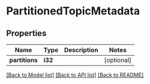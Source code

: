 # PartitionedTopicMetadata

## Properties

Name | Type | Description | Notes
------------ | ------------- | ------------- | -------------
**partitions** | **i32** |  | [optional] 

[[Back to Model list]](../README.md#documentation-for-models) [[Back to API list]](../README.md#documentation-for-api-endpoints) [[Back to README]](../README.md)



